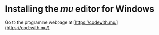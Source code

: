 # Installing the *mu* editor for Windows

Go to the programme webpage at [https://codewith.mu/](https://codewith.mu/)

